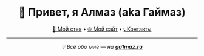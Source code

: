 <h1 align="center">👋 Привет, я <b>Алмаз</b> (aka <b>Гаймаз</b>)</h1>

<p align="center">
  <a href="https://ga1maz.ru/skills" target="_blank">🚀 Мой стек</a> •
  <a href="https://ga1maz.ru/" target="_blank">🌐 Мой сайт</a> •
  <a href="https://ga1maz.ru/contacts/" target="_blank">📞 Контакты</a>
</p>

---

<p align="center">
  <i>💡 Всё обо мне — на <a href="https://ga1maz.ru/" target="_blank"><b>ga1maz.ru</b></a></i>
</p>
